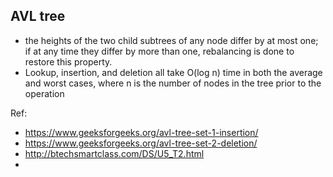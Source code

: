 AVL tree
---------
* the heights of the two child subtrees of any node differ by at most one; if at any time they differ by more than one, rebalancing is done to restore this property.
* Lookup, insertion, and deletion all take O(log n) time in both the average and worst cases, where n is the number of nodes in the tree prior to the operation


Ref:
* https://www.geeksforgeeks.org/avl-tree-set-1-insertion/
* https://www.geeksforgeeks.org/avl-tree-set-2-deletion/
* http://btechsmartclass.com/DS/U5_T2.html
* 
